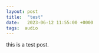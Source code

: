 ```yaml
---
layout: post
title:  "test"
date:   2023-06-12 11:55:00 +0000
tags:  audio
---
```


this is a test post.
